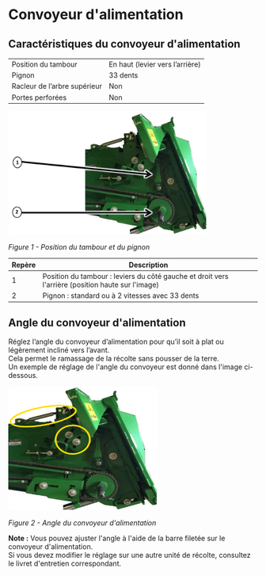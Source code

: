 # Convoyeur d'alimentation

## Caractéristiques du convoyeur d'alimentation

|                                   |                                 |
|-----------------------------------|---------------------------------|
| Position du tambour               | En haut (levier vers l’arrière) |
| Pignon                            | 33 dents                        |
| Racleur de l’arbre supérieur      | Non                             |
| Portes perforées                  | Non                             |

<img src="images/Image10_1.png" alt="position du tambour et pignon" width="400" height="250">

*Figure 1 - Position du tambour et du pignon*

| Repère                   | Description                                                                                      |
|--------------------------|--------------------------------------------------------------------------------------------------|
| 1                        | Position du tambour : leviers du côté gauche et droit vers l'arrière (position haute sur l'image)|
| 2                        | Pignon : standard ou à 2 vitesses avec 33 dents                                                  |

## Angle du convoyeur d'alimentation

Réglez l’angle du convoyeur d’alimentation pour qu’il soit à plat ou légèrement incliné vers l’avant.  
Cela permet le ramassage de la récolte sans pousser de la terre.  
Un exemple de réglage de l'angle du convoyeur est donné dans l'image ci-dessous.

<img src="images/Image8.png" alt="angle du convoyeur d'alimentation" width="300" height="250">

*Figure 2 - Angle du convoyeur d'alimentation*

**Note :** Vous pouvez ajuster l'angle à l'aide de la barre filetée sur le convoyeur d'alimentation.  
Si vous devez modifier le réglage sur une autre unité de récolte, consultez le livret d'entretien correspondant.





